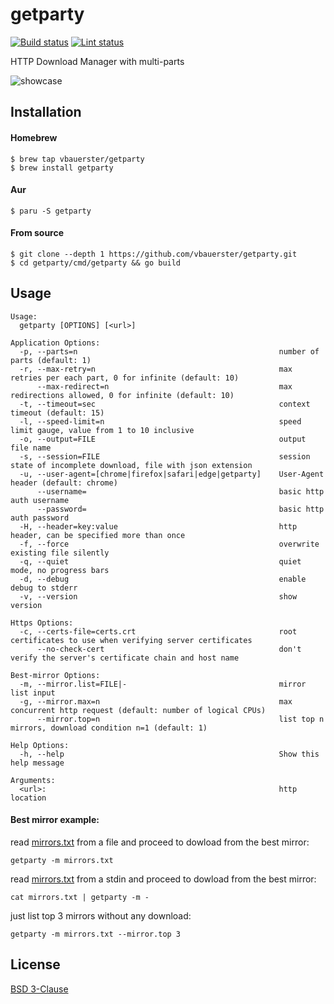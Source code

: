 # getparty

[![Build status](https://github.com/vbauerster/getparty/actions/workflows/build.yml/badge.svg)](https://github.com/vbauerster/getparty/actions/workflows/build.yml)
[![Lint status](https://github.com/vbauerster/getparty/actions/workflows/golangci-lint.yml/badge.svg)](https://github.com/vbauerster/getparty/actions/workflows/golangci-lint.yml)

HTTP Download Manager with multi-parts

![showcase](showcase.gif)

## Installation

#### Homebrew

```
$ brew tap vbauerster/getparty
$ brew install getparty
```

#### Aur

```
$ paru -S getparty
```

#### From source

```
$ git clone --depth 1 https://github.com/vbauerster/getparty.git
$ cd getparty/cmd/getparty && go build
```

## Usage

```
Usage:
  getparty [OPTIONS] [<url>]

Application Options:
  -p, --parts=n                                             number of parts (default: 1)
  -r, --max-retry=n                                         max retries per each part, 0 for infinite (default: 10)
      --max-redirect=n                                      max redirections allowed, 0 for infinite (default: 10)
  -t, --timeout=sec                                         context timeout (default: 15)
  -l, --speed-limit=n                                       speed limit gauge, value from 1 to 10 inclusive
  -o, --output=FILE                                         output file name
  -s, --session=FILE                                        session state of incomplete download, file with json extension
  -u, --user-agent=[chrome|firefox|safari|edge|getparty]    User-Agent header (default: chrome)
      --username=                                           basic http auth username
      --password=                                           basic http auth password
  -H, --header=key:value                                    http header, can be specified more than once
  -f, --force                                               overwrite existing file silently
  -q, --quiet                                               quiet mode, no progress bars
  -d, --debug                                               enable debug to stderr
  -v, --version                                             show version

Https Options:
  -c, --certs-file=certs.crt                                root certificates to use when verifying server certificates
      --no-check-cert                                       don't verify the server's certificate chain and host name

Best-mirror Options:
  -m, --mirror.list=FILE|-                                  mirror list input
  -g, --mirror.max=n                                        max concurrent http request (default: number of logical CPUs)
      --mirror.top=n                                        list top n mirrors, download condition n=1 (default: 1)

Help Options:
  -h, --help                                                Show this help message

Arguments:
  <url>:                                                    http location
```

#### Best mirror example:

read [mirrors.txt](mirrors.txt) from a file and proceed to dowload from the best mirror:

```
getparty -m mirrors.txt
```

read [mirrors.txt](mirrors.txt) from a stdin and proceed to dowload from the best mirror:

```
cat mirrors.txt | getparty -m -
```

just list top 3 mirrors without any download:

```
getparty -m mirrors.txt --mirror.top 3
```

## License

[BSD 3-Clause](https://opensource.org/licenses/BSD-3-Clause)
